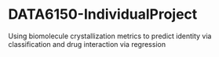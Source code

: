 # DATA6150-IndividualProject
Using biomolecule crystallization metrics to predict identity via classification and drug interaction via regression

